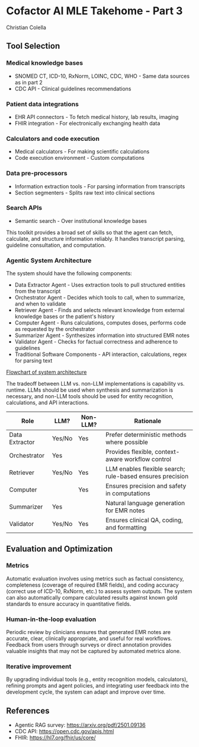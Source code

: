 # Cofactor AI MLE Takehome - Part 3
Christian Colella

## Tool Selection

### Medical knowledge bases
* SNOMED CT, ICD-10, RxNorm, LOINC, CDC, WHO - Same data sources as in part 2
* CDC API - Clinical guidelines recommendations

### Patient data integrations
* EHR API connectors - To fetch medical history, lab results, imaging
* FHIR integration - For electronically exchanging health data

### Calculators and code execution
* Medical calculators - For making scientific calculations
* Code execution environment - Custom computations

### Data pre-processors
* Information extraction tools - For parsing information from transcripts
* Section segmenters - Splits raw text into clinical sections

### Search APIs
* Semantic search - Over institutional knowledge bases

This toolkit provides a broad set of skills so that the agent can fetch, calculate, and structure information reliably. It handles transcript parsing, guideline consultation, and computation.

### Agentic System Architecture

The system should have the following components:
* Data Extractor Agent - Uses extraction tools to pull structured entities from the transcript
* Orchestrator Agent - Decides which tools to call, when to summarize, and when to validate
* Retriever Agent - Finds and selects relevant knowledge from external knowledge bases or the patient's history
* Computer Agent - Runs calculations, computes doses, performs code as requested by the orchestrator
* Summarizer Agent - Synthesizes information into structured EMR notes
* Validator Agent - Checks for factual correctness and adherence to guidelines
* Traditional Software Components - API interaction, calculations, regex for parsing text

[Flowchart of system architecture](./flowcharts/q3.png)

The tradeoff between LLM vs. non-LLM implementations is capability vs. runtime. LLMs should be used when synthesis and summarization is necessary, and non-LLM tools should be used for entity recognition, calculations, and API interactions.

| Role           | LLM?   | Non-LLM? | Rationale                                                 |
|----------------|--------|----------|-----------------------------------------------------------|
| Data Extractor | Yes/No | Yes      | Prefer deterministic methods where possible               |
| Orchestrator   | Yes    |          | Provides flexible, context-aware workflow control         |
| Retriever      | Yes/No | Yes      | LLM enables flexible search; rule-based ensures precision |
| Computer       |        | Yes      | Ensures precision and safety in computations              |
| Summarizer     | Yes    |          | Natural language generation for EMR notes                 |
| Validator      | Yes/No | Yes      | Ensures clinical QA, coding, and formatting               |

## Evaluation and Optimization

### Metrics
Automatic evaluation involves using metrics such as factual consistency, completeness (coverage of required EMR fields), and coding accuracy (correct use of ICD-10, RxNorm, etc.) to assess system outputs. The system can also automatically compare calculated results against known gold standards to ensure accuracy in quantitative fields.

### Human-in-the-loop evaluation
Periodic review by clinicians ensures that generated EMR notes are accurate, clear, clinically appropriate, and useful for real workflows. Feedback from users through surveys or direct annotation provides valuable insights that may not be captured by automated metrics alone.

### Iterative improvement
By upgrading individual tools (e.g., entity recognition models, calculators), refining prompts and agent policies, and integrating user feedback into the development cycle, the system can adapt and improve over time.

## References
* Agentic RAG survey: https://arxiv.org/pdf/2501.09136
* CDC API: https://open.cdc.gov/apis.html
* FHIR: https://hl7.org/fhir/us/core/
